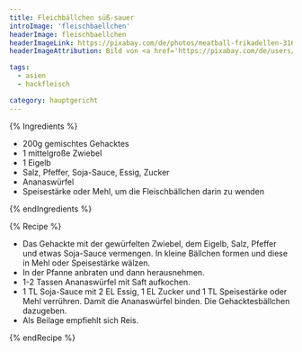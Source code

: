 ```yaml
---
title: Fleichbällchen süß-sauer
introImage: 'fleischbaellchen'
headerImage: fleischbaellchen
headerImageLink: https://pixabay.com/de/photos/meatball-frikadellen-3166043/
headerImageAttribution: Bild von <a href='https://pixabay.com/de/users/Iituliitu-6331387/?utm_source=link-attribution&amp;utm_medium=referral&amp;utm_campaign=image&amp;utm_content=3166043'>Maarit Ignatius-Kuittinen</a> auf <a href='https://pixabay.com/de/?utm_source=link-attribution&amp;utm_medium=referral&amp;utm_campaign=image&amp;utm_content=3166043'>Pixabay</a>

tags:
  - asien
  - hackfleisch

category: hauptgericht
---
```


{% Ingredients %}



- 200g gemischtes Gehacktes
- 1 mittelgroße Zwiebel
- 1 Eigelb
- Salz, Pfeffer, Soja-Sauce, Essig, Zucker
- Ananaswürfel
- Speisestärke oder Mehl, um die Fleischbällchen darin zu wenden

{% endIngredients %}

{% Recipe %}



- Das Gehackte mit der gewürfelten Zwiebel, dem Eigelb, Salz, Pfeffer und etwas Soja-Sauce vermengen. In kleine Bällchen formen und diese in Mehl oder Speisestärke wälzen.
- In der Pfanne anbraten und dann herausnehmen.
- 1-2 Tassen Ananaswürfel mit Saft aufkochen.
- 1 TL Soja-Sauce mit 2 EL Essig, 1 EL Zucker und 1 TL Speisestärke oder Mehl verrühren. Damit die Ananaswürfel binden. Die Gehacktesbällchen dazugeben.
- Als Beilage empfiehlt sich Reis.

{% endRecipe %}
